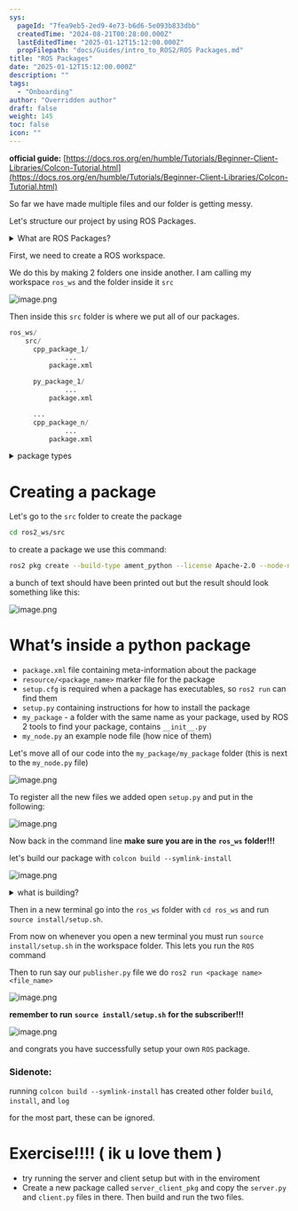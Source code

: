 ```yaml
---
sys:
  pageId: "7fea9eb5-2ed9-4e73-b6d6-5e093b833dbb"
  createdTime: "2024-08-21T00:28:00.000Z"
  lastEditedTime: "2025-01-12T15:12:00.000Z"
  propFilepath: "docs/Guides/intro_to_ROS2/ROS Packages.md"
title: "ROS Packages"
date: "2025-01-12T15:12:00.000Z"
description: ""
tags:
  - "Onboarding"
author: "Overridden author"
draft: false
weight: 145
toc: false
icon: ""
---
```


**official guide:** [https://docs.ros.org/en/humble/Tutorials/Beginner-Client-Libraries/Colcon-Tutorial.html](https://docs.ros.org/en/humble/Tutorials/Beginner-Client-Libraries/Colcon-Tutorial.html)

So far we have made multiple files and our folder is getting messy.

Let's structure our project by using ROS Packages.

<details>

<summary>What are ROS Packages?</summary>

ROS Packages are, as the name implies, packages of code that are highly sharable between ROS developers.

They consist of a folder, `package.xml` file, and source code

```python
      cpp_package_1/
		      ... imagine much code files here ..
          package.xml
```

</details>

First, we need to create a ROS workspace.

We do this by making 2 folders one inside another. I am calling my workspace `ros_ws` and the folder inside it `src`

![image.png](https://prod-files-secure.s3.us-west-2.amazonaws.com/d518164a-d88e-44d1-a4ee-3adb3bd8bce0/70706947-fd18-4537-a67b-e12946812d31/image.png?X-Amz-Algorithm=AWS4-HMAC-SHA256&X-Amz-Content-Sha256=UNSIGNED-PAYLOAD&X-Amz-Credential=ASIAZI2LB4667NMIOZ3J%2F20250408%2Fus-west-2%2Fs3%2Faws4_request&X-Amz-Date=20250408T161037Z&X-Amz-Expires=3600&X-Amz-Security-Token=IQoJb3JpZ2luX2VjEAAaCXVzLXdlc3QtMiJHMEUCIBGQRz4X%2B1N7anDzo9FZ6ufkcDLHdYw5VVH3v38ZCb06AiEAnvdhmLqAAnq611GhWzvqu3usAL7hM2vrU91OrlCFYRIq%2FwMIeRAAGgw2Mzc0MjMxODM4MDUiDBD8ZFsIycs7Wu%2FSVCrcA7jg3IaMdliq1RdG6f39%2BSlKCxiL7rxnULBLF9DUWynE2%2FZIozWndgxXyjYg8IGZAhjxlwc0IhvBTZqG0pip4%2FGAwys1mcARyNzAI7%2FfMUTZGg%2BhDDSY2WghIWCgCz1VaFwFMZT%2BYjoTp%2FgnSbJmIKrRP%2Fzg8lbChl3sscheNUZK0gq7pdh9JU6EUcA%2FOtS%2BScNnatfAL6afDCi4jdCA6OR%2B7D8jLRYDzjfjgzRBz%2BXmIruJ5ejJobLE05pCpmSg0B0KggKzPENZBz5O%2FlNQWkQ4DrxvnZYRaL8EdHZJ2jVbMI%2FuW9R4TpQiV9CgSlLXufl99onjl1ElIbuYmryxCjznWJJSTxG%2FCr8s8zZnMpIMZ5Uk3Fb8essUqFd%2F6T0vwdKku2HpecEK3iVkc0%2Fu%2BZobwP%2FUQyzY8rpBGd9RYT%2BUDje8luJL5ycg3LLa0EzeRGiKtKfsNWKIFh0uEEGmFqd3Y6rMWF9XQeCiDuff87zlp3s97veJbRiXnmUuxi7jyUmOG2daSKgXvJ72FPu6uEOEnePr0jEQJzyulQmEYRP18BlEaTAutz46EhLhb8G6CJid0%2FcBN64bDMZAwPoTXunQg27fUEJT1uFDFfLLDmJZB%2FQYCBDe5bpx9NMTMICH1b8GOqUBZWi6pmd5RVEjQQe%2FCAIT8O%2Ff3N6A0bQkeeyzwmXaYzxR0mgXIbS8CpYxZxX6dq2ApBg%2BSWjOPc30Te0udlcdU6QOiLToLqfzCI12NITva8zPOvWQaoND0rUFBvp3CGdSR7VSKYij%2B7zhIhvICHc%2BzfXvu59W1mUdi91smILu17QUcgSvvVLUs%2F3aGE5pz55J%2FLP5aNPBQL1Wv1Du4EYnr%2BVAkAOl&X-Amz-Signature=0e978faa8266bdae76aa1b2c7a9e9eb52a09287d0830cb8e7a47675e3de6d7d5&X-Amz-SignedHeaders=host&x-id=GetObject)

Then inside this `src` folder is where we put all of our packages.

```python
ros_ws/
    src/
      cpp_package_1/
		      ...
          package.xml

      py_package_1/
		      ...
          package.xml

      ...
      cpp_package_n/
		      ...
          package.xml

```

<details>

<summary>package types</summary>

packages can be either `C++` or python.

the intern file structure is different for each but for this guide we will stick to creating python packages

</details>

# Creating a package

Let's go to the `src` folder to create the package

```bash
cd ros2_ws/src
```

to create a package we use this command:

```bash
ros2 pkg create --build-type ament_python --license Apache-2.0 --node-name my_node my_package
```

a bunch of text should have been printed out but the result should look something like this:

![image.png](https://prod-files-secure.s3.us-west-2.amazonaws.com/d518164a-d88e-44d1-a4ee-3adb3bd8bce0/e6cf1e3f-8512-4a3e-b131-079f800bf3e8/image.png?X-Amz-Algorithm=AWS4-HMAC-SHA256&X-Amz-Content-Sha256=UNSIGNED-PAYLOAD&X-Amz-Credential=ASIAZI2LB4667NMIOZ3J%2F20250408%2Fus-west-2%2Fs3%2Faws4_request&X-Amz-Date=20250408T161037Z&X-Amz-Expires=3600&X-Amz-Security-Token=IQoJb3JpZ2luX2VjEAAaCXVzLXdlc3QtMiJHMEUCIBGQRz4X%2B1N7anDzo9FZ6ufkcDLHdYw5VVH3v38ZCb06AiEAnvdhmLqAAnq611GhWzvqu3usAL7hM2vrU91OrlCFYRIq%2FwMIeRAAGgw2Mzc0MjMxODM4MDUiDBD8ZFsIycs7Wu%2FSVCrcA7jg3IaMdliq1RdG6f39%2BSlKCxiL7rxnULBLF9DUWynE2%2FZIozWndgxXyjYg8IGZAhjxlwc0IhvBTZqG0pip4%2FGAwys1mcARyNzAI7%2FfMUTZGg%2BhDDSY2WghIWCgCz1VaFwFMZT%2BYjoTp%2FgnSbJmIKrRP%2Fzg8lbChl3sscheNUZK0gq7pdh9JU6EUcA%2FOtS%2BScNnatfAL6afDCi4jdCA6OR%2B7D8jLRYDzjfjgzRBz%2BXmIruJ5ejJobLE05pCpmSg0B0KggKzPENZBz5O%2FlNQWkQ4DrxvnZYRaL8EdHZJ2jVbMI%2FuW9R4TpQiV9CgSlLXufl99onjl1ElIbuYmryxCjznWJJSTxG%2FCr8s8zZnMpIMZ5Uk3Fb8essUqFd%2F6T0vwdKku2HpecEK3iVkc0%2Fu%2BZobwP%2FUQyzY8rpBGd9RYT%2BUDje8luJL5ycg3LLa0EzeRGiKtKfsNWKIFh0uEEGmFqd3Y6rMWF9XQeCiDuff87zlp3s97veJbRiXnmUuxi7jyUmOG2daSKgXvJ72FPu6uEOEnePr0jEQJzyulQmEYRP18BlEaTAutz46EhLhb8G6CJid0%2FcBN64bDMZAwPoTXunQg27fUEJT1uFDFfLLDmJZB%2FQYCBDe5bpx9NMTMICH1b8GOqUBZWi6pmd5RVEjQQe%2FCAIT8O%2Ff3N6A0bQkeeyzwmXaYzxR0mgXIbS8CpYxZxX6dq2ApBg%2BSWjOPc30Te0udlcdU6QOiLToLqfzCI12NITva8zPOvWQaoND0rUFBvp3CGdSR7VSKYij%2B7zhIhvICHc%2BzfXvu59W1mUdi91smILu17QUcgSvvVLUs%2F3aGE5pz55J%2FLP5aNPBQL1Wv1Du4EYnr%2BVAkAOl&X-Amz-Signature=f192fa2253f5a45a03d8c458d48bdf77bfaccdd734e466344bff325480b05c28&X-Amz-SignedHeaders=host&x-id=GetObject)

# What’s inside a python package

- `package.xml` file containing meta-information about the package
- `resource/<package_name>` marker file for the package
- `setup.cfg` is required when a package has executables, so `ros2 run` can find them
- `setup.py` containing instructions for how to install the package
- `my_package` - a folder with the same name as your package, used by ROS 2 tools to find your package, contains `__init__.py`
- `my_node.py` an example node file (how nice of them)

Let's move all of our code into the `my_package/my_package` folder (this is next to the `my_node.py` file)

![image.png](https://prod-files-secure.s3.us-west-2.amazonaws.com/d518164a-d88e-44d1-a4ee-3adb3bd8bce0/9ce58f11-0da9-4d3e-b86d-506a9685d378/image.png?X-Amz-Algorithm=AWS4-HMAC-SHA256&X-Amz-Content-Sha256=UNSIGNED-PAYLOAD&X-Amz-Credential=ASIAZI2LB4667NMIOZ3J%2F20250408%2Fus-west-2%2Fs3%2Faws4_request&X-Amz-Date=20250408T161037Z&X-Amz-Expires=3600&X-Amz-Security-Token=IQoJb3JpZ2luX2VjEAAaCXVzLXdlc3QtMiJHMEUCIBGQRz4X%2B1N7anDzo9FZ6ufkcDLHdYw5VVH3v38ZCb06AiEAnvdhmLqAAnq611GhWzvqu3usAL7hM2vrU91OrlCFYRIq%2FwMIeRAAGgw2Mzc0MjMxODM4MDUiDBD8ZFsIycs7Wu%2FSVCrcA7jg3IaMdliq1RdG6f39%2BSlKCxiL7rxnULBLF9DUWynE2%2FZIozWndgxXyjYg8IGZAhjxlwc0IhvBTZqG0pip4%2FGAwys1mcARyNzAI7%2FfMUTZGg%2BhDDSY2WghIWCgCz1VaFwFMZT%2BYjoTp%2FgnSbJmIKrRP%2Fzg8lbChl3sscheNUZK0gq7pdh9JU6EUcA%2FOtS%2BScNnatfAL6afDCi4jdCA6OR%2B7D8jLRYDzjfjgzRBz%2BXmIruJ5ejJobLE05pCpmSg0B0KggKzPENZBz5O%2FlNQWkQ4DrxvnZYRaL8EdHZJ2jVbMI%2FuW9R4TpQiV9CgSlLXufl99onjl1ElIbuYmryxCjznWJJSTxG%2FCr8s8zZnMpIMZ5Uk3Fb8essUqFd%2F6T0vwdKku2HpecEK3iVkc0%2Fu%2BZobwP%2FUQyzY8rpBGd9RYT%2BUDje8luJL5ycg3LLa0EzeRGiKtKfsNWKIFh0uEEGmFqd3Y6rMWF9XQeCiDuff87zlp3s97veJbRiXnmUuxi7jyUmOG2daSKgXvJ72FPu6uEOEnePr0jEQJzyulQmEYRP18BlEaTAutz46EhLhb8G6CJid0%2FcBN64bDMZAwPoTXunQg27fUEJT1uFDFfLLDmJZB%2FQYCBDe5bpx9NMTMICH1b8GOqUBZWi6pmd5RVEjQQe%2FCAIT8O%2Ff3N6A0bQkeeyzwmXaYzxR0mgXIbS8CpYxZxX6dq2ApBg%2BSWjOPc30Te0udlcdU6QOiLToLqfzCI12NITva8zPOvWQaoND0rUFBvp3CGdSR7VSKYij%2B7zhIhvICHc%2BzfXvu59W1mUdi91smILu17QUcgSvvVLUs%2F3aGE5pz55J%2FLP5aNPBQL1Wv1Du4EYnr%2BVAkAOl&X-Amz-Signature=00c82703413f54caa03149603ff4cf38589f65edf06de4d987f06303d7530381&X-Amz-SignedHeaders=host&x-id=GetObject)

To register all the new files we added open `setup.py` and put in the following:

![image.png](https://prod-files-secure.s3.us-west-2.amazonaws.com/d518164a-d88e-44d1-a4ee-3adb3bd8bce0/1cd7c262-4cae-4496-9d75-c178537d24a2/image.png?X-Amz-Algorithm=AWS4-HMAC-SHA256&X-Amz-Content-Sha256=UNSIGNED-PAYLOAD&X-Amz-Credential=ASIAZI2LB4667NMIOZ3J%2F20250408%2Fus-west-2%2Fs3%2Faws4_request&X-Amz-Date=20250408T161037Z&X-Amz-Expires=3600&X-Amz-Security-Token=IQoJb3JpZ2luX2VjEAAaCXVzLXdlc3QtMiJHMEUCIBGQRz4X%2B1N7anDzo9FZ6ufkcDLHdYw5VVH3v38ZCb06AiEAnvdhmLqAAnq611GhWzvqu3usAL7hM2vrU91OrlCFYRIq%2FwMIeRAAGgw2Mzc0MjMxODM4MDUiDBD8ZFsIycs7Wu%2FSVCrcA7jg3IaMdliq1RdG6f39%2BSlKCxiL7rxnULBLF9DUWynE2%2FZIozWndgxXyjYg8IGZAhjxlwc0IhvBTZqG0pip4%2FGAwys1mcARyNzAI7%2FfMUTZGg%2BhDDSY2WghIWCgCz1VaFwFMZT%2BYjoTp%2FgnSbJmIKrRP%2Fzg8lbChl3sscheNUZK0gq7pdh9JU6EUcA%2FOtS%2BScNnatfAL6afDCi4jdCA6OR%2B7D8jLRYDzjfjgzRBz%2BXmIruJ5ejJobLE05pCpmSg0B0KggKzPENZBz5O%2FlNQWkQ4DrxvnZYRaL8EdHZJ2jVbMI%2FuW9R4TpQiV9CgSlLXufl99onjl1ElIbuYmryxCjznWJJSTxG%2FCr8s8zZnMpIMZ5Uk3Fb8essUqFd%2F6T0vwdKku2HpecEK3iVkc0%2Fu%2BZobwP%2FUQyzY8rpBGd9RYT%2BUDje8luJL5ycg3LLa0EzeRGiKtKfsNWKIFh0uEEGmFqd3Y6rMWF9XQeCiDuff87zlp3s97veJbRiXnmUuxi7jyUmOG2daSKgXvJ72FPu6uEOEnePr0jEQJzyulQmEYRP18BlEaTAutz46EhLhb8G6CJid0%2FcBN64bDMZAwPoTXunQg27fUEJT1uFDFfLLDmJZB%2FQYCBDe5bpx9NMTMICH1b8GOqUBZWi6pmd5RVEjQQe%2FCAIT8O%2Ff3N6A0bQkeeyzwmXaYzxR0mgXIbS8CpYxZxX6dq2ApBg%2BSWjOPc30Te0udlcdU6QOiLToLqfzCI12NITva8zPOvWQaoND0rUFBvp3CGdSR7VSKYij%2B7zhIhvICHc%2BzfXvu59W1mUdi91smILu17QUcgSvvVLUs%2F3aGE5pz55J%2FLP5aNPBQL1Wv1Du4EYnr%2BVAkAOl&X-Amz-Signature=b3db8589947ffd7cb5cbf2400762f363c2fa5eba514ae139a21cf04a6aeddb4d&X-Amz-SignedHeaders=host&x-id=GetObject)

Now back in the command line **make sure you are in the** **`ros_ws`** **folder!!!**

let's build our package with `colcon build --symlink-install`

![image.png](https://prod-files-secure.s3.us-west-2.amazonaws.com/d518164a-d88e-44d1-a4ee-3adb3bd8bce0/2f2a0d27-b173-48fd-b189-5f5c0ce65619/image.png?X-Amz-Algorithm=AWS4-HMAC-SHA256&X-Amz-Content-Sha256=UNSIGNED-PAYLOAD&X-Amz-Credential=ASIAZI2LB4667NMIOZ3J%2F20250408%2Fus-west-2%2Fs3%2Faws4_request&X-Amz-Date=20250408T161037Z&X-Amz-Expires=3600&X-Amz-Security-Token=IQoJb3JpZ2luX2VjEAAaCXVzLXdlc3QtMiJHMEUCIBGQRz4X%2B1N7anDzo9FZ6ufkcDLHdYw5VVH3v38ZCb06AiEAnvdhmLqAAnq611GhWzvqu3usAL7hM2vrU91OrlCFYRIq%2FwMIeRAAGgw2Mzc0MjMxODM4MDUiDBD8ZFsIycs7Wu%2FSVCrcA7jg3IaMdliq1RdG6f39%2BSlKCxiL7rxnULBLF9DUWynE2%2FZIozWndgxXyjYg8IGZAhjxlwc0IhvBTZqG0pip4%2FGAwys1mcARyNzAI7%2FfMUTZGg%2BhDDSY2WghIWCgCz1VaFwFMZT%2BYjoTp%2FgnSbJmIKrRP%2Fzg8lbChl3sscheNUZK0gq7pdh9JU6EUcA%2FOtS%2BScNnatfAL6afDCi4jdCA6OR%2B7D8jLRYDzjfjgzRBz%2BXmIruJ5ejJobLE05pCpmSg0B0KggKzPENZBz5O%2FlNQWkQ4DrxvnZYRaL8EdHZJ2jVbMI%2FuW9R4TpQiV9CgSlLXufl99onjl1ElIbuYmryxCjznWJJSTxG%2FCr8s8zZnMpIMZ5Uk3Fb8essUqFd%2F6T0vwdKku2HpecEK3iVkc0%2Fu%2BZobwP%2FUQyzY8rpBGd9RYT%2BUDje8luJL5ycg3LLa0EzeRGiKtKfsNWKIFh0uEEGmFqd3Y6rMWF9XQeCiDuff87zlp3s97veJbRiXnmUuxi7jyUmOG2daSKgXvJ72FPu6uEOEnePr0jEQJzyulQmEYRP18BlEaTAutz46EhLhb8G6CJid0%2FcBN64bDMZAwPoTXunQg27fUEJT1uFDFfLLDmJZB%2FQYCBDe5bpx9NMTMICH1b8GOqUBZWi6pmd5RVEjQQe%2FCAIT8O%2Ff3N6A0bQkeeyzwmXaYzxR0mgXIbS8CpYxZxX6dq2ApBg%2BSWjOPc30Te0udlcdU6QOiLToLqfzCI12NITva8zPOvWQaoND0rUFBvp3CGdSR7VSKYij%2B7zhIhvICHc%2BzfXvu59W1mUdi91smILu17QUcgSvvVLUs%2F3aGE5pz55J%2FLP5aNPBQL1Wv1Du4EYnr%2BVAkAOl&X-Amz-Signature=3ab7c68284dbc3b3746b85ad9209c4958c2c7d212645f8ec1f251e4b76782ae4&X-Amz-SignedHeaders=host&x-id=GetObject)

<details>

<summary>what is building?</summary>

if you are a CS major at Rose-Hulman you will learn the answer to this in CSSE132

but TLDR; is it combines all the code files into one program that can be run easily 

</details>

Then in a new terminal go into the `ros_ws` folder with `cd ros_ws` and run `source install/setup.sh`. 

From now on whenever you open a new terminal you must run `source install/setup.sh` in the workspace folder. This lets you run the `ROS` command

Then to run say our `publisher.py` file we do `ros2 run <package name> <file_name>`

![image.png](https://prod-files-secure.s3.us-west-2.amazonaws.com/d518164a-d88e-44d1-a4ee-3adb3bd8bce0/4f4b1219-3a44-4632-aa0a-ce3471699f59/image.png?X-Amz-Algorithm=AWS4-HMAC-SHA256&X-Amz-Content-Sha256=UNSIGNED-PAYLOAD&X-Amz-Credential=ASIAZI2LB4667NMIOZ3J%2F20250408%2Fus-west-2%2Fs3%2Faws4_request&X-Amz-Date=20250408T161037Z&X-Amz-Expires=3600&X-Amz-Security-Token=IQoJb3JpZ2luX2VjEAAaCXVzLXdlc3QtMiJHMEUCIBGQRz4X%2B1N7anDzo9FZ6ufkcDLHdYw5VVH3v38ZCb06AiEAnvdhmLqAAnq611GhWzvqu3usAL7hM2vrU91OrlCFYRIq%2FwMIeRAAGgw2Mzc0MjMxODM4MDUiDBD8ZFsIycs7Wu%2FSVCrcA7jg3IaMdliq1RdG6f39%2BSlKCxiL7rxnULBLF9DUWynE2%2FZIozWndgxXyjYg8IGZAhjxlwc0IhvBTZqG0pip4%2FGAwys1mcARyNzAI7%2FfMUTZGg%2BhDDSY2WghIWCgCz1VaFwFMZT%2BYjoTp%2FgnSbJmIKrRP%2Fzg8lbChl3sscheNUZK0gq7pdh9JU6EUcA%2FOtS%2BScNnatfAL6afDCi4jdCA6OR%2B7D8jLRYDzjfjgzRBz%2BXmIruJ5ejJobLE05pCpmSg0B0KggKzPENZBz5O%2FlNQWkQ4DrxvnZYRaL8EdHZJ2jVbMI%2FuW9R4TpQiV9CgSlLXufl99onjl1ElIbuYmryxCjznWJJSTxG%2FCr8s8zZnMpIMZ5Uk3Fb8essUqFd%2F6T0vwdKku2HpecEK3iVkc0%2Fu%2BZobwP%2FUQyzY8rpBGd9RYT%2BUDje8luJL5ycg3LLa0EzeRGiKtKfsNWKIFh0uEEGmFqd3Y6rMWF9XQeCiDuff87zlp3s97veJbRiXnmUuxi7jyUmOG2daSKgXvJ72FPu6uEOEnePr0jEQJzyulQmEYRP18BlEaTAutz46EhLhb8G6CJid0%2FcBN64bDMZAwPoTXunQg27fUEJT1uFDFfLLDmJZB%2FQYCBDe5bpx9NMTMICH1b8GOqUBZWi6pmd5RVEjQQe%2FCAIT8O%2Ff3N6A0bQkeeyzwmXaYzxR0mgXIbS8CpYxZxX6dq2ApBg%2BSWjOPc30Te0udlcdU6QOiLToLqfzCI12NITva8zPOvWQaoND0rUFBvp3CGdSR7VSKYij%2B7zhIhvICHc%2BzfXvu59W1mUdi91smILu17QUcgSvvVLUs%2F3aGE5pz55J%2FLP5aNPBQL1Wv1Du4EYnr%2BVAkAOl&X-Amz-Signature=53a8a1556460f7a3afc9ee99c4460c42f5237c2a3c21bc2427fc837c48ea608b&X-Amz-SignedHeaders=host&x-id=GetObject)

**remember to run** **`source install/setup.sh`** **for the subscriber!!!**

![image.png](https://prod-files-secure.s3.us-west-2.amazonaws.com/d518164a-d88e-44d1-a4ee-3adb3bd8bce0/02121119-dad4-49ec-8356-c956108b4243/image.png?X-Amz-Algorithm=AWS4-HMAC-SHA256&X-Amz-Content-Sha256=UNSIGNED-PAYLOAD&X-Amz-Credential=ASIAZI2LB4667NMIOZ3J%2F20250408%2Fus-west-2%2Fs3%2Faws4_request&X-Amz-Date=20250408T161037Z&X-Amz-Expires=3600&X-Amz-Security-Token=IQoJb3JpZ2luX2VjEAAaCXVzLXdlc3QtMiJHMEUCIBGQRz4X%2B1N7anDzo9FZ6ufkcDLHdYw5VVH3v38ZCb06AiEAnvdhmLqAAnq611GhWzvqu3usAL7hM2vrU91OrlCFYRIq%2FwMIeRAAGgw2Mzc0MjMxODM4MDUiDBD8ZFsIycs7Wu%2FSVCrcA7jg3IaMdliq1RdG6f39%2BSlKCxiL7rxnULBLF9DUWynE2%2FZIozWndgxXyjYg8IGZAhjxlwc0IhvBTZqG0pip4%2FGAwys1mcARyNzAI7%2FfMUTZGg%2BhDDSY2WghIWCgCz1VaFwFMZT%2BYjoTp%2FgnSbJmIKrRP%2Fzg8lbChl3sscheNUZK0gq7pdh9JU6EUcA%2FOtS%2BScNnatfAL6afDCi4jdCA6OR%2B7D8jLRYDzjfjgzRBz%2BXmIruJ5ejJobLE05pCpmSg0B0KggKzPENZBz5O%2FlNQWkQ4DrxvnZYRaL8EdHZJ2jVbMI%2FuW9R4TpQiV9CgSlLXufl99onjl1ElIbuYmryxCjznWJJSTxG%2FCr8s8zZnMpIMZ5Uk3Fb8essUqFd%2F6T0vwdKku2HpecEK3iVkc0%2Fu%2BZobwP%2FUQyzY8rpBGd9RYT%2BUDje8luJL5ycg3LLa0EzeRGiKtKfsNWKIFh0uEEGmFqd3Y6rMWF9XQeCiDuff87zlp3s97veJbRiXnmUuxi7jyUmOG2daSKgXvJ72FPu6uEOEnePr0jEQJzyulQmEYRP18BlEaTAutz46EhLhb8G6CJid0%2FcBN64bDMZAwPoTXunQg27fUEJT1uFDFfLLDmJZB%2FQYCBDe5bpx9NMTMICH1b8GOqUBZWi6pmd5RVEjQQe%2FCAIT8O%2Ff3N6A0bQkeeyzwmXaYzxR0mgXIbS8CpYxZxX6dq2ApBg%2BSWjOPc30Te0udlcdU6QOiLToLqfzCI12NITva8zPOvWQaoND0rUFBvp3CGdSR7VSKYij%2B7zhIhvICHc%2BzfXvu59W1mUdi91smILu17QUcgSvvVLUs%2F3aGE5pz55J%2FLP5aNPBQL1Wv1Du4EYnr%2BVAkAOl&X-Amz-Signature=ad9965273dbb3123acc187e12554df31d41de14ce82542468c8813d2f1607d6f&X-Amz-SignedHeaders=host&x-id=GetObject)

and congrats you have successfully setup your own `ROS` package.

### Sidenote:

running `colcon build --symlink-install` has created other folder `build`, `install`, and `log`

for the most part, these can be ignored.

# Exercise!!!! ( ik u love them )

- try running the server and client setup but with in the enviroment
- Create a new package called `server_client_pkg` and copy the `server.py` and `client.py` files in there. Then build and run the two files.
